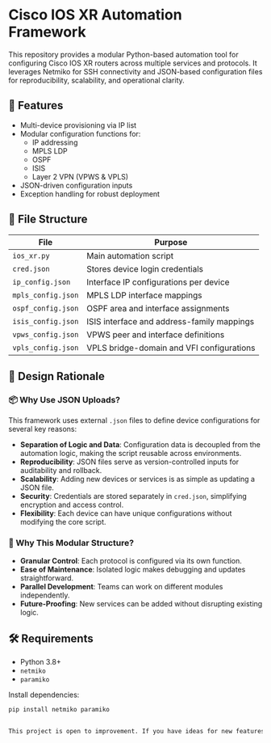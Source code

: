 # Cisco IOS XR Automation Framework

This repository provides a modular Python-based automation tool for configuring Cisco IOS XR routers across multiple services and protocols. It leverages Netmiko for SSH connectivity and JSON-based configuration files for reproducibility, scalability, and operational clarity.

## 🚀 Features

- Multi-device provisioning via IP list
- Modular configuration functions for:
  - IP addressing
  - MPLS LDP
  - OSPF
  - ISIS
  - Layer 2 VPN (VPWS & VPLS)
- JSON-driven configuration inputs
- Exception handling for robust deployment

## 📁 File Structure

| File                  | Purpose                                      |
|-----------------------|----------------------------------------------|
| `ios_xr.py`           | Main automation script                       |
| `cred.json`           | Stores device login credentials              |
| `ip_config.json`      | Interface IP configurations per device       |
| `mpls_config.json`    | MPLS LDP interface mappings                  |
| `ospf_config.json`    | OSPF area and interface assignments          |
| `isis_config.json`    | ISIS interface and address-family mappings   |
| `vpws_config.json`    | VPWS peer and interface definitions          |
| `vpls_config.json`    | VPLS bridge-domain and VFI configurations    |

## 🧠 Design Rationale

### 📦 Why Use JSON Uploads?

This framework uses external `.json` files to define device configurations for several key reasons:

- **Separation of Logic and Data**: Configuration data is decoupled from the automation logic, making the script reusable across environments.
- **Reproducibility**: JSON files serve as version-controlled inputs for auditability and rollback.
- **Scalability**: Adding new devices or services is as simple as updating a JSON file.
- **Security**: Credentials are stored separately in `cred.json`, simplifying encryption and access control.
- **Flexibility**: Each device can have unique configurations without modifying the core script.

### 🧩 Why This Modular Structure?

- **Granular Control**: Each protocol is configured via its own function.
- **Ease of Maintenance**: Isolated logic makes debugging and updates straightforward.
- **Parallel Development**: Teams can work on different modules independently.
- **Future-Proofing**: New services can be added without disrupting existing logic.

## 🛠 Requirements

- Python 3.8+
- `netmiko`
- `paramiko`

Install dependencies:
```bash
pip install netmiko paramiko


This project is open to improvement. If you have ideas for new features, better modularity, or support for additional platforms, feel free to fork the repo, submit pull requests, or open issues. Collaboration is welcome—whether you're refining the logic, optimizing performance, or expanding protocol support.
